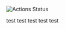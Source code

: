 ![Actions Status](https://github.com/aleksandrtikhonov/yamdb_final/actions/workflows/main.yml/badge.svg)

test
test
test
test
test
